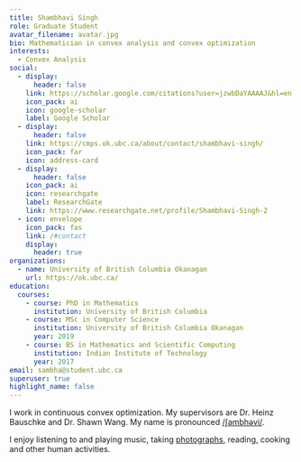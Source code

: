 ```yaml
---
title: Shambhavi Singh
role: Graduate Student
avatar_filename: avatar.jpg
bio: Mathematician in convex analysis and convex optimization
interests:
  - Convex Analysis
social:
  - display:
      header: false
    link: https://scholar.google.com/citations?user=jzwbDaYAAAAJ&hl=en
    icon_pack: ai
    icon: google-scholar
    label: Google Scholar
  - display:
      header: false
    link: https://cmps.ok.ubc.ca/about/contact/shambhavi-singh/
    icon_pack: far
    icon: address-card
  - display:
      header: false
    icon_pack: ai
    icon: researchgate
    label: ResearchGate
    link: https://www.researchgate.net/profile/Shambhavi-Singh-2
  - icon: envelope
    icon_pack: fas
    link: /#contact
    display:
      header: true
organizations:
  - name: University of British Columbia Okanagan
    url: https://ok.ubc.ca/
education:
  courses:
    - course: PhD in Mathematics
      institution: University of British Columbia
    - course: MSc in Computer Science
      institution: University of British Columbia Okanagan
      year: 2019
    - course: BS in Mathematics and Scientific Computing
      institution: Indian Institute of Technology
      year: 2017
email: sambha@student.ubc.ca
superuser: true
highlight_name: false
---
```

I work in continuous convex optimization. My supervisors are Dr. Heinz Bauschke and Dr. Shawn Wang. My name is pronounced [/ʃambhəvi/](https://itinerarium.github.io/phoneme-synthesis/?w=/ʃambhəvi/).

I enjoy listening to and playing music, taking [photographs](https://www.flickr.com/photos/shambhavisingh/), reading, cooking and other human activities.